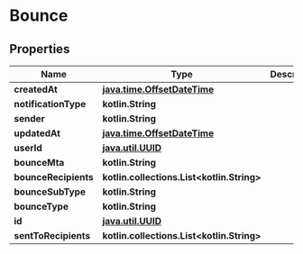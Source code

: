 
# Bounce

## Properties
Name | Type | Description | Notes
------------ | ------------- | ------------- | -------------
**createdAt** | [**java.time.OffsetDateTime**](java.time.OffsetDateTime) |  | 
**notificationType** | **kotlin.String** |  | 
**sender** | **kotlin.String** |  | 
**updatedAt** | [**java.time.OffsetDateTime**](java.time.OffsetDateTime) |  | 
**userId** | [**java.util.UUID**](java.util.UUID) |  | 
**bounceMta** | **kotlin.String** |  |  [optional]
**bounceRecipients** | **kotlin.collections.List&lt;kotlin.String&gt;** |  |  [optional]
**bounceSubType** | **kotlin.String** |  |  [optional]
**bounceType** | **kotlin.String** |  |  [optional]
**id** | [**java.util.UUID**](java.util.UUID) |  |  [optional]
**sentToRecipients** | **kotlin.collections.List&lt;kotlin.String&gt;** |  |  [optional]



